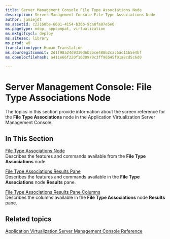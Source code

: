 ```yaml
---
title: Server Management Console File Type Associations Node
description: Server Management Console File Type Associations Node
author: jamiejdt
ms.assetid: c22168be-6601-4154-b36b-9ca0fa87e5e0
ms.pagetype: mdop, appcompat, virtualization
ms.mktglfcycl: deploy
ms.sitesec: library
ms.prod: w8
translationtype: Human Translation
ms.sourcegitcommit: 2d1f98a24d9330d6b3bce488b2cac6ac11b5e4bf
ms.openlocfilehash: a411e66f220f1630979c3ff96b45f01a8cd5c6d0

---
```



# Server Management Console: File Type Associations Node


The topics in this section provide information about the screen reference for the **File Type Associations** node in the Application Virtualization Server Management Console.

## In This Section


<a href="" id="file-type-associations-node"></a>[File Type Associations Node](file-type-associations-node.md)  
Describes the features and commands available from the **File Type Associations** node.

<a href="" id="file-type-associations-results-pane"></a>[File Type Associations Results Pane](file-type-associations-results-pane.md)  
Describes the features and commands available in the **File Type Associations** node **Results** pane.

<a href="" id="file-type-associations-results-pane-columns"></a>[File Type Associations Results Pane Columns](file-type-associations-results-pane-columns.md)  
Describes the columns available in the **File Type Associations** node **Results** pane.

## Related topics


[Application Virtualization Server Management Console Reference](application-virtualization-server-management-console-reference.md)

 

 








<!--HONumber=Jun16_HO4-->


